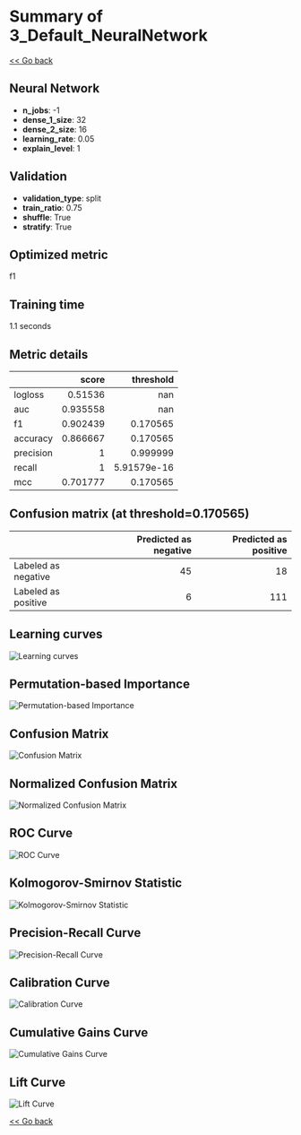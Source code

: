 # Summary of 3_Default_NeuralNetwork

[<< Go back](../README.md)


## Neural Network
- **n_jobs**: -1
- **dense_1_size**: 32
- **dense_2_size**: 16
- **learning_rate**: 0.05
- **explain_level**: 1

## Validation
 - **validation_type**: split
 - **train_ratio**: 0.75
 - **shuffle**: True
 - **stratify**: True

## Optimized metric
f1

## Training time

1.1 seconds

## Metric details
|           |    score |     threshold |
|:----------|---------:|--------------:|
| logloss   | 0.51536  | nan           |
| auc       | 0.935558 | nan           |
| f1        | 0.902439 |   0.170565    |
| accuracy  | 0.866667 |   0.170565    |
| precision | 1        |   0.999999    |
| recall    | 1        |   5.91579e-16 |
| mcc       | 0.701777 |   0.170565    |


## Confusion matrix (at threshold=0.170565)
|                     |   Predicted as negative |   Predicted as positive |
|:--------------------|------------------------:|------------------------:|
| Labeled as negative |                      45 |                      18 |
| Labeled as positive |                       6 |                     111 |

## Learning curves
![Learning curves](learning_curves.png)

## Permutation-based Importance
![Permutation-based Importance](permutation_importance.png)
## Confusion Matrix

![Confusion Matrix](confusion_matrix.png)


## Normalized Confusion Matrix

![Normalized Confusion Matrix](confusion_matrix_normalized.png)


## ROC Curve

![ROC Curve](roc_curve.png)


## Kolmogorov-Smirnov Statistic

![Kolmogorov-Smirnov Statistic](ks_statistic.png)


## Precision-Recall Curve

![Precision-Recall Curve](precision_recall_curve.png)


## Calibration Curve

![Calibration Curve](calibration_curve_curve.png)


## Cumulative Gains Curve

![Cumulative Gains Curve](cumulative_gains_curve.png)


## Lift Curve

![Lift Curve](lift_curve.png)



[<< Go back](../README.md)
